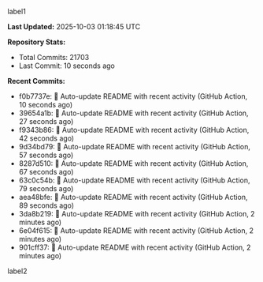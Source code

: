 
label1 
<!-- ACTIVITY_START -->
**Last Updated:** 2025-10-03 01:18:45 UTC

**Repository Stats:**
- Total Commits: 21703
- Last Commit: 10 seconds ago

**Recent Commits:**
- f0b7737e: 🤖 Auto-update README with recent activity (GitHub Action, 10 seconds ago)
- 39654a1b: 🤖 Auto-update README with recent activity (GitHub Action, 27 seconds ago)
- f9343b86: 🤖 Auto-update README with recent activity (GitHub Action, 42 seconds ago)
- 9d34bd79: 🤖 Auto-update README with recent activity (GitHub Action, 57 seconds ago)
- 8287d510: 🤖 Auto-update README with recent activity (GitHub Action, 67 seconds ago)
- 63c0c54b: 🤖 Auto-update README with recent activity (GitHub Action, 79 seconds ago)
- aea48bfe: 🤖 Auto-update README with recent activity (GitHub Action, 89 seconds ago)
- 3da8b219: 🤖 Auto-update README with recent activity (GitHub Action, 2 minutes ago)
- 6e04f615: 🤖 Auto-update README with recent activity (GitHub Action, 2 minutes ago)
- 901cff37: 🤖 Auto-update README with recent activity (GitHub Action, 2 minutes ago)
<!-- ACTIVITY_END -->

label2
